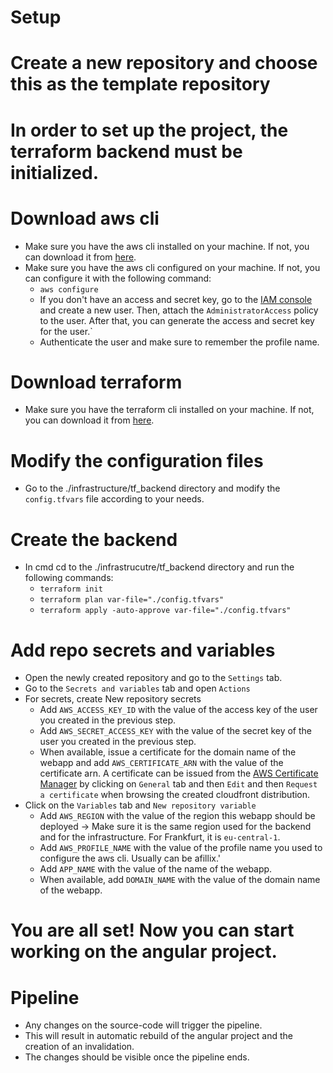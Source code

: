 # Setup

# Create a new repository and choose this as the template repository

# In order to set up the project, the terraform backend must be initialized.

# Download aws cli
- Make sure you have the aws cli installed on your machine. If not, you can download it from [here](https://docs.aws.amazon.com/cli/latest/userguide/install-cliv2.html).
- Make sure you have the aws cli configured on your machine. If not, you can configure it with the following command:
  - `aws configure`
  - If you don't have an access and secret key, go to the [IAM console](https://console.aws.amazon.com/iam/home?region=us-east-1#/users) and create a new user. Then, attach the `AdministratorAccess` policy to the user. After that, you can generate the access and secret key for the user.`
  - Authenticate the user and make sure to remember the profile name.

# Download terraform
- Make sure you have the terraform cli installed on your machine. If not, you can download it from [here](https://www.terraform.io/downloads.html).

# Modify the configuration files
- Go to the ./infrastructure/tf_backend directory and modify the `config.tfvars` file according to your needs.

# Create the backend
- In cmd cd to the ./infrastrucutre/tf_backend directory and run the following commands:
  - `terraform init`
  - `terraform plan var-file="./config.tfvars"`
  - `terraform apply -auto-approve var-file="./config.tfvars"`

# Add repo secrets and variables
- Open the newly created repository and go to the `Settings` tab.
- Go to the `Secrets and variables` tab and open `Actions`
- For secrets, create New repository secrets
  - Add `AWS_ACCESS_KEY_ID` with the value of the access key of the user you created in the previous step.
  - Add `AWS_SECRET_ACCESS_KEY` with the value of the secret key of the user you created in the previous step.
  - When available, issue a certificate for the domain name of the webapp and add `AWS_CERTIFICATE_ARN` with the value of the certificate arn. A certificate can be issued from the [AWS Certificate Manager](https://console.aws.amazon.com/acm/home?region=us-east-1#/) by clicking on `General` tab and then `Edit` and then `Request a certificate` when browsing the created cloudfront distribution.
- Click on the `Variables` tab and `New repository variable`
  - Add `AWS_REGION` with the value of the region this webapp should be deployed -> Make sure it is the same region used for the backend and for the infrastructure. For Frankfurt, it is `eu-central-1`.
  - Add `AWS_PROFILE_NAME` with the value of the profile name you used to configure the aws cli. Usually can be afillix.'
  - Add `APP_NAME` with the value of the name of the webapp.
  - When available, add `DOMAIN_NAME` with the value of the domain name of the webapp.
  
# You are all set! Now you can start working on the angular project.

# Pipeline
- Any changes on the source-code will trigger the pipeline.
- This will result in automatic rebuild of the angular project and the creation of an invalidation.
- The changes should be visible once the pipeline ends.